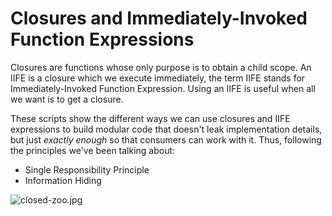 # Closures and Immediately-Invoked Function Expressions

Closures are functions whose only purpose is to obtain a child scope. An IIFE is a closure which we execute immediately, the term IIFE stands for Immediately-Invoked Function Expression. Using an IIFE is useful when all we want is to get a closure.

These scripts show the different ways we can use closures and IIFE expressions to build modular code that doesn't leak implementation details, but just _exactly enough_ so that consumers can work with it. Thus, following the principles we've been talking about:

- Single Responsibility Principle
- Information Hiding

![closed-zoo.jpg][1]

  [1]: http://i.imgur.com/UzR3IE4.jpg "Government shut down, no zoo for you!"
